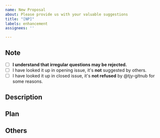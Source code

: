 ```yaml
---
name: New Proposal
about: Please provide us with your valuable suggestions
title: "[NP]"
labels: enhancement
assignees: ''

---
```

## Note 
<!-- (please done the following and add x in `[ ]`) -->
- [ ] **I understand that irregular questions may be rejected.**
- [ ] I have looked it up in opening issue, it's **not** suggested by others.
- [ ] I have looked it up in closed issue, it's **not refused** by @tjy-gitnub  for some reasons.

## Description

 <!-- Please briefly describe the suggestion -->

## Plan

<!-- Please propose the implementation plan or desired features here -->

## Others

<!-- If there is any other content, please add it here -->